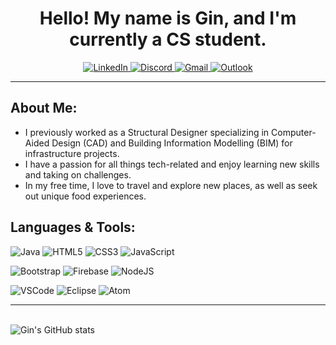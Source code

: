 <div align="center">

  <h1>Hello! My name is Gin, and I'm currently a CS student.</h1>

  <!-- My badges -->
  <p>
    <a href="https://www.linkedin.com/in/gin-lu-88604/">
      <img src="https://img.shields.io/badge/-LinkedIn-blue?style=flat&logo=Linkedin&logoColor=white" alt="LinkedIn">
    </a>
    <a href="https://discordapp.com/users/694435388357476404">
      <img src="https://img.shields.io/badge/-Discord-blueviolet?logo=discord&logoColor=white(https://discordapp.com/users/694435388357476404)" alt="Discord">
    </a>
    <a href="mailto:ginlu7324@gmail.com">
      <img src="https://img.shields.io/badge/-Gmail-c14438?style=flat&logo=Gmail&logoColor=white" alt="Gmail">
    </a>
    <a href="mailto:ginlu7324@outlook.com">
      <img src="https://img.shields.io/badge/-Outlook-0078D4?style=flat&logo=Microsoft-Outlook&logoColor=white" alt="Outlook">
    </a>
  </p>
</div>

<hr />

<div>
  <h2>About Me:</h2>
  <ul>
    <li>I previously worked as a Structural Designer specializing in Computer-Aided Design (CAD) and Building Information Modelling (BIM) for infrastructure projects.</li>
    <li>I have a passion for all things tech-related and enjoy learning new skills and taking on challenges.</li>
    <li>In my free time, I love to travel and explore new places, as well as seek out unique food experiences.</li>
  </ul>

  <h2>Languages & Tools:</h2>

  ![Java](https://img.shields.io/badge/Java-ED8B00?style=for-the-badge&logo=openjdk&logoColor=white)
  ![HTML5](https://img.shields.io/badge/HTML-239120?style=for-the-badge&logo=html5&logoColor=white)
  ![CSS3](https://img.shields.io/badge/css3-%231572B6.svg?style=for-the-badge&logo=css3&logoColor=white)
  ![JavaScript](https://img.shields.io/badge/javascript-%23323330.svg?style=for-the-badge&logo=javascript&logoColor=%23F7DF1E)

  ![Bootstrap](https://img.shields.io/badge/bootstrap-%23563D7C.svg?style=for-the-badge&logo=bootstrap&logoColor=white)
  ![Firebase](https://img.shields.io/badge/firebase-%23039BE5.svg?style=for-the-badge&logo=firebase)
  ![NodeJS](https://img.shields.io/badge/node.js-6DA55F?style=for-the-badge&logo=node.js&logoColor=white)

  ![VSCode](https://img.shields.io/badge/Visual_Studio-5C2D91?style=for-the-badge&logo=visual%20studio&logoColor=white)
  ![Eclipse](https://img.shields.io/badge/Eclipse-2C2255?style=for-the-badge&logo=eclipse&logoColor=white)
  ![Atom](https://img.shields.io/badge/Atom-66595C?style=for-the-badge&logo=Atom&logoColor=white)

  <hr />
  <br />

  <!-- GitHub README stats (https://github.com/anuraghazra/github-readme-stats) -->
  <img src="https://github-readme-stats.vercel.app/api?username=glu16" alt="Gin's GitHub stats">
</div>
